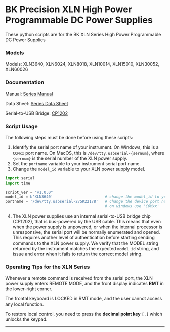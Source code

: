 # BK Precision XLN High Power Programmable DC Power Supplies
These python scripts are for the BK XLN Series High Power Programmable DC Power Supplies

 
### Models
Models: XLN3640, XLN6024, XLN8018, XLN10014, XLN15010, XLN30052, XLN60026

### Documentation
Manual: [Series Manual](/Doc/XLN_Series_manual.pdf)

Data Sheet: [Series Data Sheet](/Doc/XLN_Series_datasheet.pdf)

Serial-to-USB Bridge: [CP1202](/Doc/CP2102-9.pdf)

### Script Usage
The following steps must be done before using these scripts: 

1) Identify the serial port name of your instrument. On Windows, this is a ```COMxx``` port name. On MacOS, this is ```/dev/tty.usbserial-{sernum}```, where ```{sernum}``` is the serial number of the XLN power supply.
2) Set the ```portname``` variable to your instrument serial port name.
3) Change the ```model_id``` variable to your XLN power supply model. 

```python
import serial
import time

script_ver = "v1.0.0"
model_id = b'XLN3640'                       # change the model_id to your XLN model
portname = '/dev/tty.usbserial-275K22178'   # change the device port name for your device name!
                                            # on windows use 'COMxx'

```

4) The XLN power supplies use an internal serial-to-USB bridge chip (CP1202), that is bus-powered by the USB cable. This means that even when the power supply is unpowered, or when the internal processor is unresponsive, the serial port will be normally enumerated and opened. This requires another level of authentication before starting sending commands to the XLN power supply. We verify that the MODEL string returned by the instrument matches the expected ```model_id``` string, and issue and error when it fails to return the correct model string. 

### Operating Tips for the XLN Series
Whenever a remote command is received from the serial port, the XLN power supply enters REMOTE MODE, and the front display indicates __RMT__ in the lower-right corner. 

The frontal keyboard is LOCKED in RMT mode, and the user cannot access any local function. 

To restore local control, you need to press the __decimal point key__  ```[.]```  which unlocks the keypad. 

---

<br>

